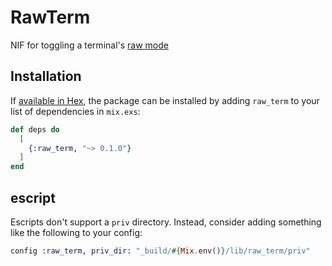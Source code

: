 # RawTerm

NIF for toggling a terminal's [raw mode](https://en.wikipedia.org/wiki/Terminal_mode)
## Installation

If [available in Hex](https://hex.pm/docs/publish), the package can be installed
by adding `raw_term` to your list of dependencies in `mix.exs`:

```elixir
def deps do
  [
    {:raw_term, "~> 0.1.0"}
  ]
end
```

## escript

Escripts don't support a `priv` directory. Instead, consider adding something like the following to your config:

```elixir
config :raw_term, priv_dir: "_build/#{Mix.env()}/lib/raw_term/priv"
```